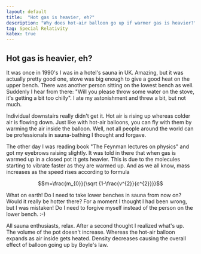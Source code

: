 ```yaml
---
layout: default
title:  "Hot gas is heavier, eh?"
description: "Why does hot-air balloon go up if warmer gas is heavier?"
tag: Special Relativity
katex: true
---
```


## Hot gas is heavier, eh?

It was once in 1990's I was in a hotel's sauna in UK. Amazing, but it was actually pretty good one, stove was big enough to give a good heat on the upper bench. There was another person sitting on the lowest bench as well. Suddenly I hear from there: "Will you please throw some water on the stove, it's getting a bit too chilly". I ate my astonishment and threw a bit, but not much.

Individual downstairs really didn't get it. Hot air is rising up whereas colder air is flowing down. Just like with hot-air balloons, you can fly with them by warming the air inside the balloon. Well, not all people around the world can be professionals in sauna-bathing I thought and forgave.

The other day I was reading book "The Feynman lectures on physics" and got my eyebrows raising slightly. It was told in there that when gas is warmed up in a closed pot it gets heavier. This is due to the molecules starting to vibrate faster as they are warmed up. And as we all know, mass increases as the speed rises according to formula

$$m=\frac{m_{0}}{\sqrt {1-\frac{v^{2}}{c^{2}}}}$$

What on earth! Do I need to take lower benches in sauna from now on? Would it really be hotter there? For a moment I thought I had been wrong, but I was mistaken! Do I need to forgive myself instead of the person on the lower bench. :-)

All sauna enthusiasts, relax. After a second thought I realized what's up. The volume of the pot doesn't increase. Whereas the hot-air balloon expands as air inside gets heated. Density decreases causing the overall effect of balloon going up by Boyle's law.















